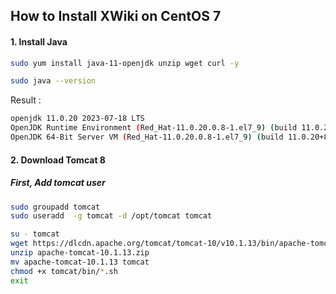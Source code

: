 ## How to Install XWiki on CentOS 7

#### 1. Install Java
```sh
sudo yum install java-11-openjdk unzip wget curl -y 
```
```sh
sudo java --version
```
Result : 
```sh
openjdk 11.0.20 2023-07-18 LTS
OpenJDK Runtime Environment (Red_Hat-11.0.20.0.8-1.el7_9) (build 11.0.20+8-LTS)
OpenJDK 64-Bit Server VM (Red_Hat-11.0.20.0.8-1.el7_9) (build 11.0.20+8-LTS, mixed mode, sharing)

```


#### 2. Download Tomcat 8

##### First, Add tomcat user
```sh
sudo groupadd tomcat
sudo useradd  -g tomcat -d /opt/tomcat tomcat
```

```sh
su - tomcat
wget https://dlcdn.apache.org/tomcat/tomcat-10/v10.1.13/bin/apache-tomcat-10.1.13.zip
unzip apache-tomcat-10.1.13.zip
mv apache-tomcat-10.1.13 tomcat
chmod +x tomcat/bin/*.sh
exit
```

